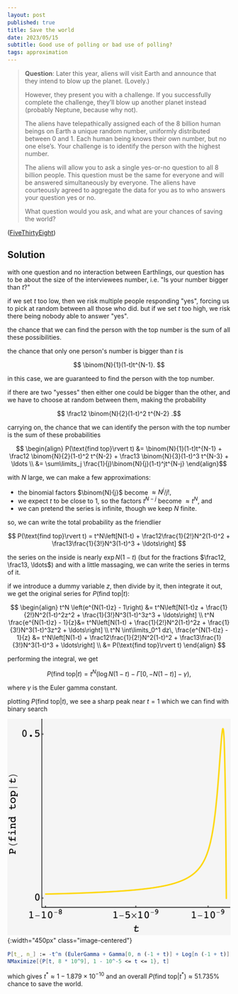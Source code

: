 ```yaml
---
layout: post
published: true
title: Save the world
date: 2023/05/15
subtitle: Good use of polling or bad use of polling?
tags: approximation 
---
```


>**Question**: Later this year, aliens will visit Earth and announce that they intend to blow up the planet. (Lovely.)
>
>However, they present you with a challenge. If you successfully complete the challenge, they’ll blow up another planet instead (probably Neptune, because why not).
>
>The aliens have telepathically assigned each of the 8 billion human beings on Earth a unique random number, uniformly distributed between $0$ and $1.$ Each human being knows their own number, but no one else’s. Your challenge is to identify the person with the highest number.
>
>The aliens will allow you to ask a single yes-or-no question to all $8$ billion people. This question must be the same for everyone and will be answered simultaneously by everyone. The aliens have courteously agreed to aggregate the data for you as to who answers your question yes or no.
>
>What question would you ask, and what are your chances of saving the world?

<!--more-->

([FiveThirtyEight](https://fivethirtyeight.com/features/can-you-save-the-world/))

## Solution

with one question and no interaction between Earthlings, our question has to be about the size of the interviewees number, i.e. "Is your number bigger than $t$?"

if we set $t$ too low, then we risk multiple people responding "yes", forcing us to pick at random between all those who did. but if we set $t$ too high, we risk there being nobody able to answer "yes".

<!-- $($something much higher than $1-1/(8\times10^9))$ -->

the chance that we can find the person with the top number is the sum of all these possibilities.

the chance that only one person's number is bigger than $t$ is

$$ \binom{N}{1}(1-t)t^{N-1}. $$

in this case, we are guaranteed to find the person with the top number.

if there are two "yesses" then either one could be bigger than the other, and we have to choose at random between them, making the probability

$$ \frac12 \binom{N}{2}(1-t)^2 t^{N-2} .$$

carrying on, the chance that we can identify the person with the top number is the sum of these probabilities

$$ \begin{align}
  P(\text{find top}\rvert t) &= \binom{N}{1}(1-t)t^{N-1} + \frac12 \binom{N}{2}(1-t)^2 t^{N-2} + \frac13 \binom{N}{3}(1-t)^3 t^{N-3} + \ldots \\
  &= \sum\limits_j \frac{1}{j}\binom{N}{j}(1-t)^jt^{N-j}
\end{align}$$

with $N$ large, we can make a few approximations:

- the binomial factors $\binom{N}{j}$ become $\approx N^j/j!,$ 
- we expect $t$ to be close to $1,$ so the factors $t^{N-j}$ become $\approx t^N,$ and 
- we can pretend the series is infinite, though we keep $N$ finite.

<!-- (for high powers of $j$ where the second one doesn't hold, the $(1-t)^j$ will have already supressed the term). -->

so, we can write the total probability as the friendlier

$$
  P(\text{find top}\rvert t) = t^N\left[N(1-t) + \frac12\frac{1}{2!}N^2(1-t)^2 + \frac13\frac{1}{3!}N^3(1-t)^3 + \ldots\right] 
$$

the series on the inside is nearly $\exp N(1-t)$ (but for the fractions $\frac12, \frac13, \ldots$) and with a little massaging, we can write the series in terms of it. 

if we introduce a dummy variable $z,$ then divide by it, then integrate it out, we get the original series for $P(\text{find top}\rvert t):$

$$ 
  \begin{align}
t^N \left(e^{N(1-t)z} - 1\right) &= t^N\left[N(1-t)z + \frac{1}{2!}N^2(1-t)^2z^2 + \frac{1}{3!}N^3(1-t)^3z^3 + \ldots\right] \\
t^N \frac{e^{N(1-t)z} - 1}{z}&= t^N\left[N(1-t) + \frac{1}{2!}N^2(1-t)^2z + \frac{1}{3!}N^3(1-t)^3z^2 + \ldots\right] \\
t^N \int\limits_0^1 dz\, \frac{e^{N(1-t)z} - 1}{z} &= t^N\left[N(1-t) + \frac12\frac{1}{2!}N^2(1-t)^2 + \frac13\frac{1}{3!}N^3(1-t)^3 + \ldots\right] \\
 &= P(\text{find top}\rvert t)
\end{align} 
$$

performing the integral, we get

$$ P(\text{find top}\rvert t) = t^N\left(\log N(1-t) - \Gamma\left[0, -N(1-t)\right] - \gamma\right), $$

where $\gamma$ is the Euler gamma constant.

plotting $P(\text{find top}\rvert t),$ we see a sharp peak near $t=1$ which we can find with binary search

![](/img/2023-05-15-save-world-plot2.png){:width="450px" class="image-centered"}

```mathematica
P[t_, n_] := -t^n (EulerGamma + Gamma[0, n (-1 + t)] + Log[n (-1 + t)]);
NMaximize[{P[t, 8 * 10^9], 1 - 10^-5 <= t <= 1}, t]
```

which gives $t^* \approx 1-1.879\times10^{-10}$ and an overall $P(\text{find top}\rvert t^*) \approx 51.735\%$ chance to save the world.

<br>
